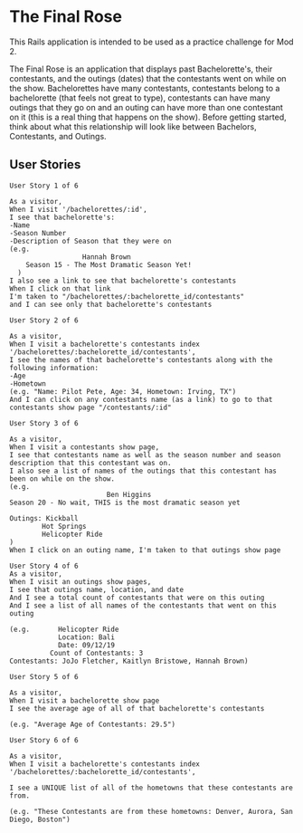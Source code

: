 # The Final Rose

This Rails application is intended to be used as a practice challenge for Mod 2.

The Final Rose is an application that displays past Bachelorette's, their contestants, and the outings (dates) that the contestants went on while on the show. Bachelorettes have many contestants, contestants belong to a bachelorette (that feels not great to type), contestants can have many outings that they go on and an outing can have more than one contestant on it (this is a real thing that happens on the show). Before getting started, think about what this relationship will look like between Bachelors, Contestants, and Outings.


## User Stories

```
User Story 1 of 6

As a visitor,
When I visit '/bachelorettes/:id',
I see that bachelorette's:
-Name
-Season Number
-Description of Season that they were on
(e.g.             
                  Hannah Brown
    Season 15 - The Most Dramatic Season Yet!
  )
I also see a link to see that bachelorette's contestants
When I click on that link
I'm taken to "/bachelorettes/:bachelorette_id/contestants"
and I can see only that bachelorette's contestants
```

```
User Story 2 of 6

As a visitor,
When I visit a bachelorette's contestants index '/bachelorettes/:bachelorette_id/contestants',
I see the names of that bachelorette's contestants along with the following information:
-Age
-Hometown
(e.g. "Name: Pilot Pete, Age: 34, Hometown: Irving, TX")
And I can click on any contestants name (as a link) to go to that contestants show page "/contestants/:id"
```

```
User Story 3 of 6

As a visitor,
When I visit a contestants show page,
I see that contestants name as well as the season number and season description that this contestant was on.
I also see a list of names of the outings that this contestant has been on while on the show.
(e.g.
                        Ben Higgins
Season 20 - No wait, THIS is the most dramatic season yet

Outings: Kickball
        Hot Springs
        Helicopter Ride
)
When I click on an outing name, I'm taken to that outings show page
```

```
User Story 4 of 6
As a visitor,
When I visit an outings show pages,
I see that outings name, location, and date
And I see a total count of contestants that were on this outing
And I see a list of all names of the contestants that went on this outing

(e.g.       Helicopter Ride
            Location: Bali
            Date: 09/12/19
          Count of Contestants: 3
Contestants: JoJo Fletcher, Kaitlyn Bristowe, Hannah Brown)
```

```
User Story 5 of 6

As a visitor,
When I visit a bachelorette show page
I see the average age of all of that bachelorette's contestants

(e.g. "Average Age of Contestants: 29.5")
```

```
User Story 6 of 6

As a visitor,
When I visit a bachelorette's contestants index '/bachelorettes/:bachelorette_id/contestants',

I see a UNIQUE list of all of the hometowns that these contestants are from.

(e.g. "These Contestants are from these hometowns: Denver, Aurora, San Diego, Boston")
```
